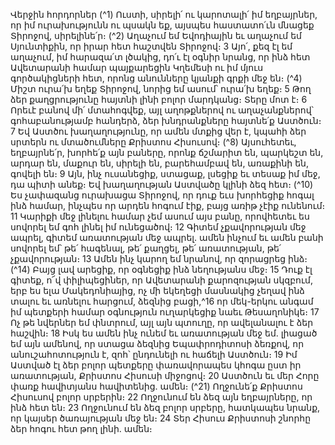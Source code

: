 
Վերջին հորդորներ
(^1) Ուստի, սիրելի՛ ու կարոտալի՛ իմ եղբայրներ, որ իմ ուրախությունն ու պսակն եք, այսպես հաստատո՛ւն մնացեք
Տիրոջով, սիրելինե՛ր։
(^2) Աղաչում եմ Եվոդիային եւ աղաչում եմ Սյունտիքին, որ իրար հետ հաշտվեն Տիրոջով։ 3 Այո՛, քեզ էլ եմ աղաչում, իմ
հարազա՛տ լծակից, դո՛ւ էլ օգնիր նրանց, որ ինձ հետ Ավետարանի համար պայքարեցին Կղեմեսի ու իմ մյուս
գործակիցների հետ, որոնց անունները կյանքի գրքի մեջ են։
(^4) Միշտ ուրա՛խ եղեք Տիրոջով, նորից եմ ասում՝ ուրա՛խ եղեք։ 5 Թող ձեր քաղցրությունը հայտնի լինի բոլոր
մարդկանց։ Տերը մոտ է։ 6 Որեւէ բանով մի՛ մտահոգվեք, այլ աղոթքներով ու աղաչանքներով՝ գոհաբանությամբ
հանդերձ, ձեր խնդրանքները հայտնե՛ք Աստծուն։ 7 Եվ Աստծու խաղաղությունը, որ ամեն մտքից վեր է, կպահի ձեր
սրտերն ու մտածումները Քրիստոս Հիսուսով։
(^8) Այսուհետեւ, եղբայրնե՛ր, խորհե՛ք այն բաները, որոնք ճշմարիտ են, պարկեշտ են, արդար են, մաքուր են, սիրելի են,
բարեհամբավ են, առաքինի են, գովելի են։ 9 Այն, ինչ ուսանեցիք, ստացաք, լսեցիք եւ տեսաք իմ մեջ, դա պիտի անեք։ Եվ
խաղաղության Աստվածը կլինի ձեզ հետ։
(^10) Ես չափազանց ուրախացա Տիրոջով, որ դուք եւս խորհեցիք հոգալ ինձ համար, ինչպես որ արդեն հոգում էիք, բայց
առիթ չէիք ունենում։ 11 Կարիքի մեջ լինելու համար չեմ ասում այս բանը, որովհետեւ ես սովորել եմ գոհ լինել իմ
ունեցածով։ 12 Գիտեմ չքավորության մեջ ապրել, գիտեմ առատության մեջ ապրել. ամեն ինչում եւ ամեն բանի սովորել
եմ՝ թե՛ հագենալ, թե՛ քաղցել, թե՛ առատության, թե՛ չքավորության։ 13 Ամեն ինչ կարող եմ նրանով, որ զորացրեց ինձ։
(^14) Բայց լավ արեցիք, որ օգնեցիք ինձ նեղությանս մեջ։ 15 Դուք էլ գիտեք, ո՜վ փիլիպեցիներ, որ Ավետարանի քարոզության
սկզբում, երբ ես ելա Մակեդոնիայից, ոչ մի եկեղեցի մասնակից չեղավ ինձ տալու եւ առնելու հարցում, ձեզնից բացի,^16 որ
մեկ-երկու անգամ իմ պետքերի համար օգնություն ուղարկեցիք նաեւ Թեսաղոնիկե։ 17 Ոչ թե նվերներ եմ փնտրում, այլ
այն պտուղը, որ ավելանալու է ձեր հաշվին։ 18 Իսկ ես ամեն ինչ ունեմ եւ առատության մեջ եմ. լիացած եմ այն ամենով,
որ ստացա ձեզնից Եպափրոդիտոսի ձեռքով, որ անուշահոտություն է, զոհ՝ ընդունելի ու հաճելի Աստծուն։ 19 Իմ
Աստված էլ ձեր բոլոր պետքերը փառավորապես կհոգա ըստ իր առատության, Քրիստոս Հիսուսի միջոցով։ 20 Աստծուն
եւ մեր Հորը փառք հավիտյանս հավիտենից. ամեն։
(^21) Ողջունե՛ք Քրիստոս Հիսուսով բոլոր սրբերին։ 22 Ողջունում են ձեզ այն եղբայրները, որ ինձ հետ են։ 23 Ողջունում
են ձեզ բոլոր սրբերը, հատկապես նրանք, որ կայսեր ծառայության մեջ են։ 24 Տեր Հիսուս Քրիստոսի շնորհը ձեր հոգու
հետ թող լինի. ամեն։



